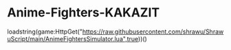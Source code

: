 # Anime-Fighters-KAKAZIT
loadstring(game:HttpGet("https://raw.githubusercontent.com/shrawu/ShrawuScript/main/AnimeFightersSimulator.lua",true))()
